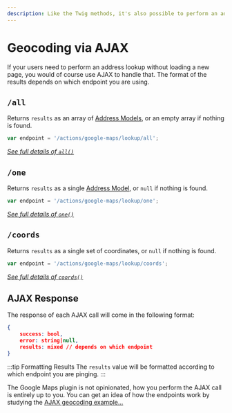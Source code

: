 ```yaml
---
description: Like the Twig methods, it's also possible to perform an address lookup via an AJAX request. These endpoints mirror the three standard geocoding methods.
---
```


# Geocoding via AJAX

If your users need to perform an address lookup without loading a new page, you would of course use AJAX to handle that. The format of the results depends on which endpoint you are using.

## `/all`

Returns `results` as an array of [Address Models](/models/address-model/), or an empty array if nothing is found.

```js
var endpoint = '/actions/google-maps/lookup/all';
```

[_See full details of `all()`_](/models/lookup-model/#all)

## `/one`

Returns `results` as a single [Address Model](/models/address-model/), or `null` if nothing is found.

```js
var endpoint = '/actions/google-maps/lookup/one';
```

[_See full details of `one()`_](/models/lookup-model/#one)

## `/coords`

Returns `results` as a single set of coordinates, or `null` if nothing is found.

```js
var endpoint = '/actions/google-maps/lookup/coords';
```

[_See full details of `coords()`_](/models/lookup-model/#coords)

## AJAX Response

The response of each AJAX call will come in the following format:

```json
{
    success: bool,
    error: string|null,
    results: mixed // depends on which endpoint
}
```

:::tip Formatting Results
The `results` value will be formatted according to which endpoint you are pinging.
:::

The Google Maps plugin is not opinionated, how you perform the AJAX call is entirely up to you. You can get an idea of how the endpoints work by studying the [AJAX geocoding example...](/guides/ajax-geocoding-example/)
